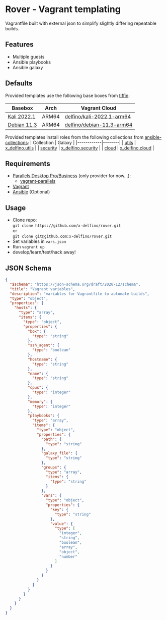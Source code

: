 # Rover - Vagrant templating

Vagrantfile built with external json to simplify slightly differing repeatable builds.

## Features
- Multiple guests
- Ansible playbooks
- Ansible galaxy

## Defaults
Provided templates use the following base boxes from [tiffin](https://github.com/x-delfino/tiffin):

| Basebox | Arch | Vagrant Cloud |
|----|------|---------------|
| [Kali 2022.1](https://github.com/x-delfino/tiffin/tree/main/templates/linux/kali) | ARM64 | [delfino/kali-2022.1-arm64](https://app.vagrantup.com/delfino/boxes/kali-2022.1-arm64) |
| [Debian 11.3](https://github.com/x-delfino/tiffin/tree/main/templates/linux/debian) | ARM64 | [delfino/debian-11.3-arm64](https://app.vagrantup.com/delfino/boxes/debian-11.3-arm64) |

Provided templates install roles from the following collections from [ansible-collections](https://github.com/x-delfino/ansible-collections):
| Collection | Galaxy |
|------------|--------|
| [utils](https://github.com/x-delfino/ansible-collections/tree/main/utils) | [x_delfino.utils](https://galaxy.ansible.com/x_delfino/utils) |
| [security](https://github.com/x-delfino/ansible-collections/tree/main/security) | [x_delfino.security](https://galaxy.ansible.com/x_delfino/security) |
| [cloud](https://github.com/x-delfino/ansible-collections/tree/main/cloud) | [x_delfino.cloud](https://galaxy.ansible.com/x_delfino/cloud) |

## Requirements
- [Parallels Desktop Pro/Business](https://www.parallels.com/uk/products/desktop/) (only provider for now...):
  - [vagrant-parallels](https://kb.parallels.com/en/122843)
- [Vagrant](https://www.vagrantup.com/docs/installation)
- [Ansible](https://docs.ansible.com/ansible/latest/installation_guide/intro_installation.html) (Optional)

## Usage
- Clone repo:\
  `git clone https://github.com/x-delfino/rover.git`\
  or\
  `git clone git@github.com:x-delfino/rover.git`
- Set variables in `vars.json`
- Run `vagrant up`
- develop/learn/test/hack away!

## JSON Schema
```json
{
  "$schema": "https://json-schema.org/draft/2020-12/schema",
  "title": "Vagrant variables",
  "description": "variables for Vagrantfile to automate builds",
  "type": "object",
  "properties": {
    "hosts": {
      "type": "array",
      "items": {
        "type": "object",
        "properties": {
          "box": {
            "type": "string"
          },
          "ssh_agent": {
            "type": "boolean"
          },
          "hostname": {
            "type": "string"
          },
          "name": {
            "type": "string"
          },
          "cpus": {
            "type": "integer"
          },
          "memory": {
            "type": "integer"
          },
          "playbooks": {
            "type": "array",
            "items": {
              "type": "object",
              "properties": {
                "path": {
                  "type": "string"
                },
                "galaxy_file": {
                  "type": "string"
                },
                "groups": {
                  "type": "array",
                  "items": {
                    "type": "string"
                  }
                },
                "vars": {
                  "type": "object",
                  "properties": {
                    "key": {
                      "type": "string"
                    },
                    "value": {
                      "type": [
                        "integer",
                        "string",
                        "boolean",
                        "array",
                        "object",
                        "number"
                      ]
                    }
                  }
                }
              }
            }
          }
        }
      }
    }
  }
}
```

